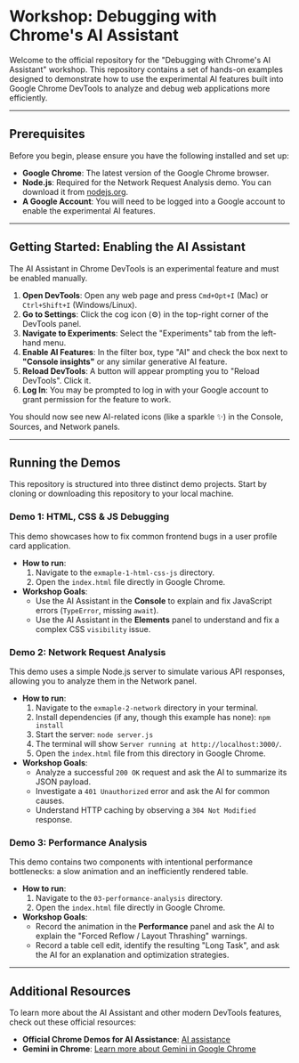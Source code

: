# Workshop: Debugging with Chrome's AI Assistant

Welcome to the official repository for the "Debugging with Chrome's AI Assistant" workshop. This repository contains a
set of hands-on examples designed to demonstrate how to use the experimental AI features built into Google Chrome
DevTools to analyze and debug web applications more efficiently.

---

## Prerequisites

Before you begin, please ensure you have the following installed and set up:

* **Google Chrome**: The latest version of the Google Chrome browser.
* **Node.js**: Required for the Network Request Analysis demo. You can download it
  from [nodejs.org](https://nodejs.org/).
* **A Google Account**: You will need to be logged into a Google account to enable the experimental AI features.

---

## Getting Started: Enabling the AI Assistant

The AI Assistant in Chrome DevTools is an experimental feature and must be enabled manually.

1. **Open DevTools**: Open any web page and press `Cmd+Opt+I` (Mac) or `Ctrl+Shift+I` (Windows/Linux).
2. **Go to Settings**: Click the cog icon (⚙️) in the top-right corner of the DevTools panel.
3. **Navigate to Experiments**: Select the "Experiments" tab from the left-hand menu.
4. **Enable AI Features**: In the filter box, type "AI" and check the box next to **"Console insights"** or any similar
   generative AI feature.
5. **Reload DevTools**: A button will appear prompting you to "Reload DevTools". Click it.
6. **Log In**: You may be prompted to log in with your Google account to grant permission for the feature to work.

You should now see new AI-related icons (like a sparkle ✨) in the Console, Sources, and Network panels.

---

## Running the Demos

This repository is structured into three distinct demo projects. Start by cloning or downloading this repository to your
local machine.

### Demo 1: HTML, CSS & JS Debugging

This demo showcases how to fix common frontend bugs in a user profile card application.

* **How to run**:
    1. Navigate to the `exmaple-1-html-css-js` directory.
    2. Open the `index.html` file directly in Google Chrome.
* **Workshop Goals**:
    * Use the AI Assistant in the **Console** to explain and fix JavaScript errors (`TypeError`, missing `await`).
    * Use the AI Assistant in the **Elements** panel to understand and fix a complex CSS `visibility` issue.

### Demo 2: Network Request Analysis

This demo uses a simple Node.js server to simulate various API responses, allowing you to analyze them in the Network
panel.

* **How to run**:
    1. Navigate to the `exmaple-2-network` directory in your terminal.
    2. Install dependencies (if any, though this example has none): `npm install`
    3. Start the server: `node server.js`
    4. The terminal will show `Server running at http://localhost:3000/`.
    5. Open the `index.html` file from this directory in Google Chrome.
* **Workshop Goals**:
    * Analyze a successful `200 OK` request and ask the AI to summarize its JSON payload.
    * Investigate a `401 Unauthorized` error and ask the AI for common causes.
    * Understand HTTP caching by observing a `304 Not Modified` response.

### Demo 3: Performance Analysis

This demo contains two components with intentional performance bottlenecks: a slow animation and an inefficiently
rendered table.

* **How to run**:
    1. Navigate to the `03-performance-analysis` directory.
    2. Open the `index.html` file directly in Google Chrome.
* **Workshop Goals**:
    * Record the animation in the **Performance** panel and ask the AI to explain the "Forced Reflow / Layout Thrashing"
      warnings.
    * Record a table cell edit, identify the resulting "Long Task", and ask the AI for an explanation and optimization
      strategies.

---

## Additional Resources

To learn more about the AI Assistant and other modern DevTools features, check out these official resources:

* **Official Chrome Demos for AI Assistance**: [AI assistance](https://developer.chrome.com/docs/devtools/ai-assistance)
* **Gemini in Chrome**: [Learn more about Gemini in Google Chrome](https://gemini.google/overview/gemini-in-chrome/)

